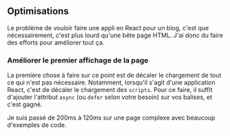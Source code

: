 ## Optimisations

Le problème de vouloir faire une appli en React pour un blog, c'est que nécessairement, c'est plus lourd qu'une bête page HTML. J'ai donc du faire des efforts pour améliorer tout ça.

### Améliorer le premier affichage de la page

La première chose à faire sur ce point est de décaler le chargement de tout ce qui n'est pas nécessaire. Notamment, lorsqu'il s'agit d'une application React, c'est de décaler le chargement des `scripts`. Pour ce faire, il suffit d'ajouter l'attribut `async` (ou `defer` selon votre besoin) sur vos balises, et c'est gagné.

Je suis passé de 200ms à 120ms sur une page complexe avec beaucoup d'exemples de code.

###
